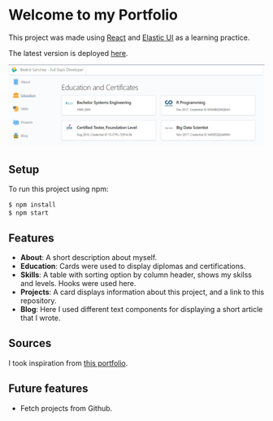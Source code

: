 # Welcome to my Portfolio

This project was made using [React](https://reactjs.org/) and [Elastic UI](https://elastic.github.io/) as a learning practice.

The latest version is deployed [here](https://beatrizsanchez.dev).

![My Portfolio image](src/assets/images/myPortfolioLg.png)

## Setup

To run this project using npm:

```
$ npm install
$ npm start
```

## Features

- **About**: A short description about myself.
- **Education**: Cards were used to display diplomas and certifications.
- **Skills**: A table with sorting option by column header, shows my skilss and levels. Hooks were used here.
- **Projects**: A card displays information about this project, and a link to this repository.
- **Blog**: Here I used different text components for displaying a short article that I wrote.

## Sources

I took inspiration from [this portfolio](https://andrewborstein.com/).

## Future features

- Fetch projects from Github.
